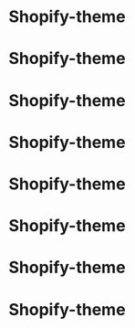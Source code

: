 # Shopify-theme
# Shopify-theme
# Shopify-theme
# Shopify-theme
# Shopify-theme
# Shopify-theme
# Shopify-theme
# Shopify-theme
